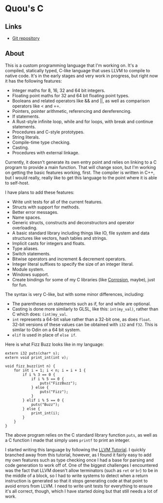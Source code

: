 # Quou's C

## Links
 - [Git repository](https://codeberg.org/quou/qc)

## About

This is a custom programming language that I'm working on. It's a compiled, statically
typed, C-like language that uses LLVM to compile to native code. It's in the early stages
and very work in progress, but right now it has the following features:
 - Integer maths for 8, 16, 32 and 64 bit integers.
 - Floating point maths for 32 and 64 bit floating point types.
 - Booleans and related operators like && and ||, as well as comparison operators like < and ==.
 - Pointers, pointer arithmetic, referencing and dereferencing.
 - If statements.
 - A Rust-style infinite loop, while and for loops, with break and continue statements.
 - Procedures and C-style prototypes.
 - String literals.
 - Compile-time type checking.
 - Casting.
 - Procedures with external linkage.

Currently, it doesn't generate its own entry point and relies on linking to a C program
to provide a main function. That will change soon, but I'm working on getting the basic
features working, first. The compiler is written in C++, but I would really, really like
to get this language to the point where it is able to self-host.

I have plans to add these features:
 - Write unit tests for all of the current features.
 - Structs with support for methods.
 - Better error messages.
 - Name spaces.
 - Generic structs, constructs and deconstructors and operator overloading.
 - A basic standard library including things like IO, file system and data structures like
   vectors, hash tables and strings.
 - Implicit casts for integers and floats.
 - Type aliases.
 - Switch statements.
 - Bitwise operators and increment & decrement operators.
 - Integer literal suffixes to specify the size of an integer literal.
 - Module system.
 - Windows support.
 - Create bindings for some of my C libraries (like [Corrosion](corrosion.html), maybe), just for fun.

The syntax is very C-like, but with some minor differences, including:
 - The parentheses on statements such as if, for and while are optional.
 - Casting is done more similarly to GLSL, like this: `int(my_val)`, rather
   than C which does: `(int)my_val`.
 - `int` represents a 64-bit value rather than a 32-bit one, as does `float`.
   32-bit versions of these values can be obtained with `i32` and `f32`. This is
   similar to Odin on a 64 bit system.
 - `elif` is used in place of `else if`.

Here is what Fizz Buzz looks like in my language:

```
extern i32 puts(char* s);
extern void print_int(int v);

void fizz_buzz(int n) {
	for int i = 1; i < n; i = i + 1 {
		if i % 3 == 0 {
			if i % 5 == 0 {
				puts("FizzBuzz");
			} else {
				puts("Fizz");
			}
		} elif i % 5 == 0 {
			puts("Buzz");
		} else {
			print_int(i);
		}
	}
}
```

The above program relies on the C standard library function `puts`, as well as a
C function I made that simply uses `printf` to print an integer.

I started writing this language by following the [LLVM Tutorial](https://llvm.org/docs/tutorial/).
I quickly branched away from this tutorial, however, as I found it fairly easy to add my own
features such as type checking once I had a base for parsing and code generation to work off of.
One of the biggest challenges I encountered was the fact that LLVM doesn't allow terminators
(such as `ret` or `br`) to be in the middle of a block, so I had to write systems to detect
when a return instruction is generated so that it stops generating code at that point to avoid
errors from LLVM. I need to write unit tests for everything to ensure it's all correct, though,
which I have started doing but that still needs a lot of work.
